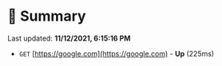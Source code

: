# 📖 Summary
Last updated: **11/12/2021, 6:15:16 PM**

- `GET` [https://google.com](https://google.com) - **Up** (225ms)

